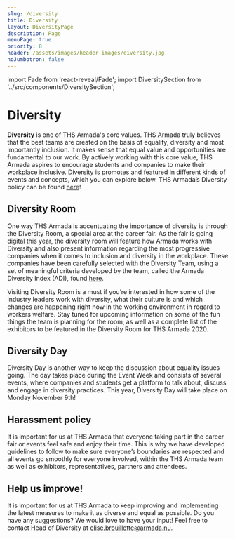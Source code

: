 ```yaml
---
slug: /diversity
title: Diversity
layout: DiversityPage
description: Page
menuPage: true
priority: 8
header: /assets/images/header-images/diversity.jpg
noJumbotron: false
---
```

import Fade from 'react-reveal/Fade'; import DiversitySection from '../src/components/DiversitySection';

<div className='diversitypage-container'>

# Diversity

<p><b id="diversity-color">Diversity</b> is one of THS Armada's core values. THS Armada truly believes that the best teams are created on the basis of equality, diversity and most importantly inclusion. It makes sense that equal value and opportunities are fundamental to our work. By actively working with this core value, THS Armada aspires to encourage students and companies to make their workplace inclusive. Diversity is promotes and featured in different kinds of events and concepts, which you can explore below. THS Armada’s Diversity policy can be found <a href="/assets/Diversity_policy_.pdf">here</a>!</p>

   <DiversitySection left>

## **Diversity Room**

   One way THS Armada is accentuating the importance of diversity is through the Diversity Room, a special area at the career fair. As the fair is going digital this year, the diversity room will feature how Armada works with Diversity and also present information regarding the most progressive companies when it comes to inclusion and diversity in the workplace. These companies have been carefully selected with the Diversity Team, using a set of meaningful criteria developed by the team, called the Armada Diversity Index (ADI), found [here](/assets/Focus_rooms_selection.pdf).

   Visiting Diversity Room is a must if you’re interested in how some of the industry leaders work with diversity, what their culture is and which changes are happening right now in the working environment in regard to workers welfare. Stay tuned for upcoming information on some of the fun things the team is planning for the room, as well as a complete list of the exhibitors to be featured in the Diversity Room for THS Armada 2020.

   </DiversitySection>

</div>
<div className='diversity-day'>
   <div className='diversitypage-container' style='padding-top: 0;'>

   <DiversitySection right>

## **Diversity Day**

   Diversity Day is another way to keep the discussion about equality issues going. The day takes place during the Event Week and consists of several events, where companies and students get a platform to talk about, discuss and engage in diversity practices. This year, Diversity Day will take place on Monday November 9th!

   </DiversitySection>
   </div>
</div>

<div className='diversitypage-container'>

   <DiversitySection>

## Harassment policy

   It is important for us at THS Armada that everyone taking part in the career fair or events feel safe and enjoy their time. This is why we have developed guidelines to follow to make sure everyone’s boundaries are respected and all events go smoothly for everyone involved, within the THS Armada team as well as exhibitors, representatives, partners and attendees.

   </DiversitySection>

   <DiversitySection right>

## Help us improve!

   It is important for us at THS Armada to keep improving and implementing the latest measures to make it as diverse and equal as possible. Do you have any suggestions? We would love to have your input! Feel free to contact Head of Diversity at [elise.brouillette@armada.nu](mailto:elise.brouillette@armada.nu).

   </DiversitySection>

</div>